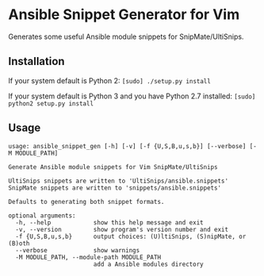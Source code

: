 Ansible Snippet Generator for Vim
=============================

Generates some useful Ansible module snippets for SnipMate/UltiSnips.

## Installation
If your system default is Python 2:
`[sudo] ./setup.py install`

If your system default is Python 3 and you have Python 2.7 installed:
`[sudo] python2 setup.py install`

## Usage
```
usage: ansible_snippet_gen [-h] [-v] [-f {U,S,B,u,s,b}] [--verbose] [-M MODULE_PATH]

Generate Ansible module snippets for Vim SnipMate/UltiSnips

UltiSnips snippets are written to 'UltiSnips/ansible.snippets'
SnipMate snippets are written to 'snippets/ansible.snippets'

Defaults to generating both snippet formats.

optional arguments:
  -h, --help            show this help message and exit
  -v, --version         show program's version number and exit
  -f {U,S,B,u,s,b}      output choices: (U)ltiSnips, (S)nipMate, or (B)oth
  --verbose             show warnings
  -M MODULE_PATH, --module-path MODULE_PATH
                        add a Ansible modules directory
```
